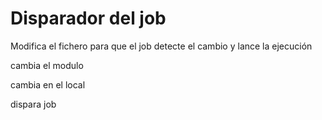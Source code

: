 # Disparador del job

Modifica el fichero para que el job detecte el cambio y lance la ejecución

cambia el modulo

cambia en el local

dispara job
